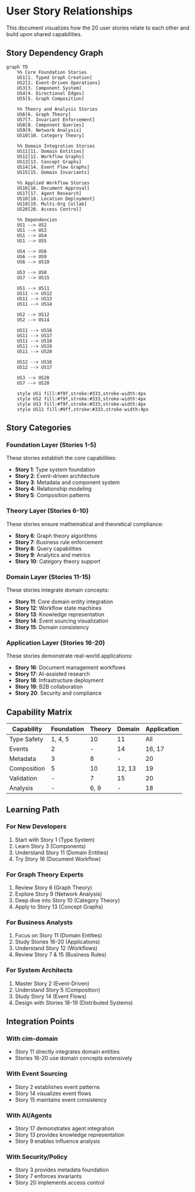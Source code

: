 # User Story Relationships

This document visualizes how the 20 user stories relate to each other and build upon shared capabilities.

## Story Dependency Graph

```mermaid
graph TD
    %% Core Foundation Stories
    US1[1. Typed Graph Creation]
    US2[2. Event-Driven Operations]
    US3[3. Component System]
    US4[4. Directional Edges]
    US5[5. Graph Composition]

    %% Theory and Analysis Stories
    US6[6. Graph Theory]
    US7[7. Invariant Enforcement]
    US8[8. Component Queries]
    US9[9. Network Analysis]
    US10[10. Category Theory]

    %% Domain Integration Stories
    US11[11. Domain Entities]
    US12[12. Workflow Graphs]
    US13[13. Concept Graphs]
    US14[14. Event Flow Graphs]
    US15[15. Domain Invariants]

    %% Applied Workflow Stories
    US16[16. Document Approval]
    US17[17. Agent Research]
    US18[18. Location Deployment]
    US19[19. Multi-Org Collab]
    US20[20. Access Control]

    %% Dependencies
    US1 --> US2
    US1 --> US3
    US1 --> US4
    US1 --> US5

    US4 --> US6
    US6 --> US9
    US6 --> US10

    US3 --> US8
    US7 --> US15

    US1 --> US11
    US11 --> US12
    US11 --> US13
    US11 --> US14

    US2 --> US12
    US2 --> US14

    US11 --> US16
    US11 --> US17
    US11 --> US18
    US11 --> US19
    US11 --> US20

    US12 --> US16
    US12 --> US17

    US3 --> US20
    US7 --> US20

    style US1 fill:#f9f,stroke:#333,stroke-width:4px
    style US2 fill:#f9f,stroke:#333,stroke-width:4px
    style US3 fill:#f9f,stroke:#333,stroke-width:4px
    style US11 fill:#9ff,stroke:#333,stroke-width:4px
```

## Story Categories

### Foundation Layer (Stories 1-5)
These stories establish the core capabilities:
- **Story 1**: Type system foundation
- **Story 2**: Event-driven architecture
- **Story 3**: Metadata and component system
- **Story 4**: Relationship modeling
- **Story 5**: Composition patterns

### Theory Layer (Stories 6-10)
These stories ensure mathematical and theoretical compliance:
- **Story 6**: Graph theory algorithms
- **Story 7**: Business rule enforcement
- **Story 8**: Query capabilities
- **Story 9**: Analytics and metrics
- **Story 10**: Category theory support

### Domain Layer (Stories 11-15)
These stories integrate domain concepts:
- **Story 11**: Core domain entity integration
- **Story 12**: Workflow state machines
- **Story 13**: Knowledge representation
- **Story 14**: Event sourcing visualization
- **Story 15**: Domain consistency

### Application Layer (Stories 16-20)
These stories demonstrate real-world applications:
- **Story 16**: Document management workflows
- **Story 17**: AI-assisted research
- **Story 18**: Infrastructure deployment
- **Story 19**: B2B collaboration
- **Story 20**: Security and compliance

## Capability Matrix

| Capability | Foundation | Theory | Domain | Application |
|------------|------------|--------|---------|-------------|
| Type Safety | 1, 4, 5 | 10 | 11 | All |
| Events | 2 | - | 14 | 16, 17 |
| Metadata | 3 | 8 | - | 20 |
| Composition | 5 | 10 | 12, 13 | 19 |
| Validation | - | 7 | 15 | 20 |
| Analysis | - | 6, 9 | - | 18 |

## Learning Path

### For New Developers
1. Start with Story 1 (Type System)
2. Learn Story 3 (Components)
3. Understand Story 11 (Domain Entities)
4. Try Story 16 (Document Workflow)

### For Graph Theory Experts
1. Review Story 6 (Graph Theory)
2. Explore Story 9 (Network Analysis)
3. Deep dive into Story 10 (Category Theory)
4. Apply to Story 13 (Concept Graphs)

### For Business Analysts
1. Focus on Story 11 (Domain Entities)
2. Study Stories 16-20 (Applications)
3. Understand Story 12 (Workflows)
4. Review Story 7 & 15 (Business Rules)

### For System Architects
1. Master Story 2 (Event-Driven)
2. Understand Story 5 (Composition)
3. Study Story 14 (Event Flows)
4. Design with Stories 18-19 (Distributed Systems)

## Integration Points

### With cim-domain
- Story 11 directly integrates domain entities
- Stories 16-20 use domain concepts extensively

### With Event Sourcing
- Story 2 establishes event patterns
- Story 14 visualizes event flows
- Story 15 maintains event consistency

### With AI/Agents
- Story 17 demonstrates agent integration
- Story 13 provides knowledge representation
- Story 9 enables influence analysis

### With Security/Policy
- Story 3 provides metadata foundation
- Story 7 enforces invariants
- Story 20 implements access control
